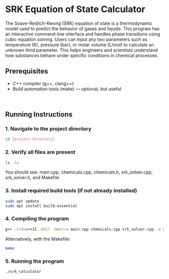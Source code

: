 # SRK Equation of State Calculator

The Soave-Redlich-Kwong (SRK) equation of state is a thermodynamic model used to predict the behavior of gases and liquids. This program has an interactive command-line interface and handles phase transitions using cubic equation solving. Users can input any two parameters such as temperature (K), pressure (bar), or molar volume (L/mol) to calculate an unknown third parameter. This helps engineers and scientists understand how substances behave under specific conditions in chemical processes.

## Prerequisites
- C++ compiler (g++, clang++)
- Build automation tools (make) — optional, but useful

<br>

## Running Instructions

### 1. Navigate to the project directory
```sh
cd [project-directory]
   ```

### 2. Verify all files are present
```sh
ls -la
   ```
You should see: main.cpp, chemicals.cpp, chemicals.h, srk_solver.cpp, srk_solver.h, and Makefile

### 3. Install required build tools (if not already installed)
```sh
sudo apt update
sudo apt install build-essential
   ```
### 4. Compiling the program
```sh
g++ -std=c++11 -Wall -Wextra main.cpp chemicals.cpp srk_solver.cpp -o srk_calculator
   ```
Alternatively, with the Makefile:
```sh
make
   ```
### 5. Running the program
```sh
./srk_calculator
   ```
